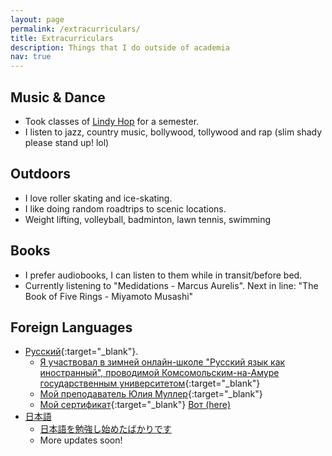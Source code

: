 ```yaml
---
layout: page
permalink: /extracurriculars/
title: Extracurriculars
description: Things that I do outside of academia
nav: true
---
```

## Music & Dance
- Took classes of [Lindy Hop](https://en.wikipedia.org/wiki/Lindy_Hop) for a semester.
- I listen to jazz, country music, bollywood, tollywood and rap (slim shady please stand up! lol)

## Outdoors
- I love roller skating and ice-skating.
- I like doing random roadtrips to scenic locations.
- Weight lifting, volleyball, badminton, lawn tennis, swimming

## Books
- I prefer audiobooks, I can listen to them while in transit/before bed.
- Currently listening to "Medidations - Marcus Aurelis". Next in line: "The Book of Five Rings -  Miyamoto Musashi"

## Foreign Languages
- [Русский](https://en.wikipedia.org/wiki/Russian_language){:target="_blank"}. 
    - [Я участвовал в зимней онлайн-школе "Русский язык как иностранный", проводимой Комсомольским-на-Амуре государственным университетом](https://translate.yandex.com/?lang=en-ru&text=I%20participated%20in%20the%20online%20winter%20school%20%22Russian%20As%20a%20Foreign%20Language%22%20held%20by%20Komsomolsk-Na-Amur%20State%20University){:target="_blank"}
    - [Мой преподаватель Юлия Муллер](https://translate.yandex.com/?lang=ru-en&text=%D0%9C%D0%BE%D0%B9%20%D0%BF%D1%80%D0%B5%D0%BF%D0%BE%D0%B4%D0%B0%D0%B2%D0%B0%D1%82%D0%B5%D0%BB%D1%8C%20%D0%AE%D0%BB%D0%B8%D1%8F%20%D0%9C%D1%83%D0%BB%D0%BB%D0%B5%D1%80){:target="_blank"}
    - [Мой сертификат](https://translate.yandex.com/?lang=ru-en&text=%D0%9C%D0%BE%D0%B9%20%D1%81%D0%B5%D1%80%D1%82%D0%B8%D1%84%D0%B8%D0%BA%D0%B0%D1%82){:target="_blank"} [Вот (here)](/assets/pdf/russian.pdf)
- [日本語](https://en.wikipedia.org/wiki/Japanese_language)
    - [日本語を勉強し始めたばかりです](https://translate.google.co.jp/?hl=en&sl=ja&tl=en&text=%E6%97%A5%E6%9C%AC%E8%AA%9E%E3%82%92%E5%8B%89%E5%BC%B7%E3%81%97%E5%A7%8B%E3%82%81%E3%81%9F%E3%81%B0%E3%81%8B%E3%82%8A%E3%81%A7%E3%81%99&op=translate)
    - More updates soon!
